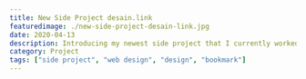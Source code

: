 ```yaml
---
title: New Side Project desain.link
featuredimage: ./new-side-project-desain-link.jpg
date: 2020-04-13
description: Introducing my newest side project that I currently worked on.
category: Project
tags: ["side project", "web design", "design", "bookmark"]
---
```

